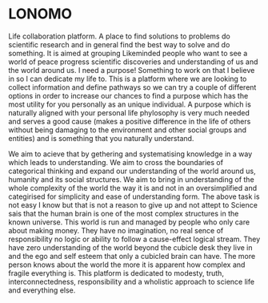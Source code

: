 # LONOMO
Life collaboration platform. A place to find solutions to problems do scientific research and in general find the best way to solve and do something. It is aimed at grouping Likeminded people who want to see a world of peace progress scientific discoveries and understanding of us and the world around us. 
I need a purpose! Something to work on that I believe in so I can dedicate my life to. This is a platform where we are looking to collect information and define pathways so we can try a couple of different options in order to increase our chances to find a purpose which has the most utility for you personally as an unique individual. A purpose which is naturally aligned with your personal life phylosophy is very much needed and serves a good cause (makes a positive difference in the life of others without being damaging to the environment and other social groups and entities) and is something that you naturally understand. 

We aim to acieve that by gethering and systematising knowledge in a way which leads to understanding. We aim to cross the boundaries of categorical thinking and expand our understanding of the world around us, humanity and its social structures. We aim to bring in understanding of the whole complexity of the world the way it is and not in an oversimplified and categirised for simplicity and ease of understanding form. The above task is not easy I know but that is not a reason to give up and not attept to   Science sais that the human brain is one of the most complex structures in the known universe. 
This world is run and managed by people who only care about making money. They have no imagination, no real sence of responsibility no logic or ability to follow a cause-effect logical stream. They have zero understanding of the world beyond the cubicle desk they live in and the ego and self esteem that only a cubicled brain can have. The more person knows about the world the more it is apparent how complex and fragile everything is. This platform is dedicated to modesty, truth, interconnectedness, responsibility and a wholistic approach to science life and everything else. 
